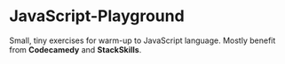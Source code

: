 # JavaScript-Playground
 Small, tiny exercises for warm-up to JavaScript language. Mostly benefit from **Codecamedy** and **StackSkills**. 
